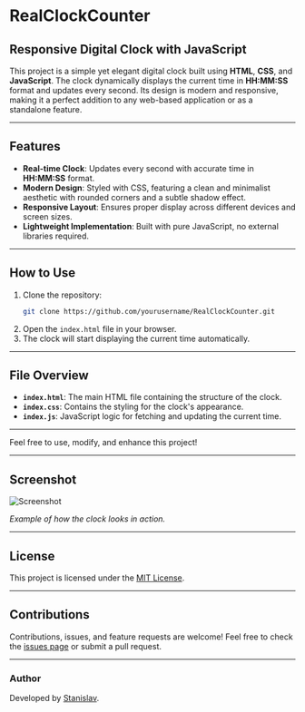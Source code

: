 # RealClockCounter

## Responsive Digital Clock with JavaScript

This project is a simple yet elegant digital clock built using **HTML**, **CSS**, and **JavaScript**. The clock dynamically displays the current time in **HH:MM:SS** format and updates every second. Its design is modern and responsive, making it a perfect addition to any web-based application or as a standalone feature.

---

## Features

- **Real-time Clock**: Updates every second with accurate time in **HH:MM:SS** format.
- **Modern Design**: Styled with CSS, featuring a clean and minimalist aesthetic with rounded corners and a subtle shadow effect.
- **Responsive Layout**: Ensures proper display across different devices and screen sizes.
- **Lightweight Implementation**: Built with pure JavaScript, no external libraries required.

---

## How to Use

1. Clone the repository:
   ```bash
   git clone https://github.com/yourusername/RealClockCounter.git
   ```
2. Open the `index.html` file in your browser.
3. The clock will start displaying the current time automatically.

---

## File Overview

- **`index.html`**: The main HTML file containing the structure of the clock.
- **`index.css`**: Contains the styling for the clock's appearance.
- **`index.js`**: JavaScript logic for fetching and updating the current time.

---

Feel free to use, modify, and enhance this project!

---

## Screenshot

![Screenshot](https://github.com/user-attachments/assets/9f8b1197-975a-4d40-986f-f5c702e53c7d)

*Example of how the clock looks in action.*

---

## License

This project is licensed under the [MIT License](LICENSE).

---

## Contributions

Contributions, issues, and feature requests are welcome! Feel free to check the [issues page](https://github.com/yourusername/RealClockCounter/issues) or submit a pull request.

---

### Author

Developed by [Stanislav](https://github.com/StanislavKamenov).

